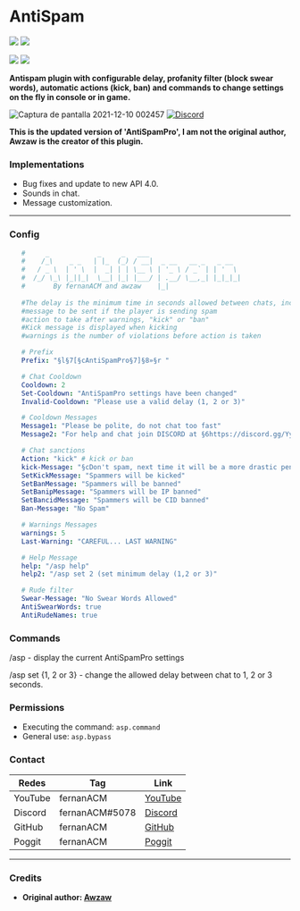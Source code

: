 # AntiSpam

[![](https://poggit.pmmp.io/shield.state/AntiSpam)](https://poggit.pmmp.io/p/AntiSpam)
<a href="https://poggit.pmmp.io/p/AntiSpam"><img src="https://poggit.pmmp.io/shield.state/AntiSpam"></a>

[![](https://poggit.pmmp.io/shield.api/AntiSpam)](https://poggit.pmmp.io/p/AntiSpam)
<a href="https://poggit.pmmp.io/p/AntiSpam"><img src="https://poggit.pmmp.io/shield.api/AntiSpam"></a>

**Antispam plugin with configurable delay, profanity filter (block swear words), automatic actions (kick, ban) and commands to change settings on the fly in console or in game.**

![Captura de pantalla 2021-12-10 002457](https://user-images.githubusercontent.com/83558341/145521945-b1255cff-5ef2-4dfc-b1fd-303d10ef314f.png)
<a href="https://discord.gg/YyE9XFckqb"><img src="https://img.shields.io/discord/837701868649709568?label=discord&color=7289DA&logo=discord" alt="Discord" /></a>

**This is the updated version of 'AntiSpamPro', I am not the original author, Awzaw is the creator of this plugin.**

### Implementations
* Bug fixes and update to new API 4.0.
* Sounds in chat.
* Message customization.
---

### Config
```yaml
   #     _            _     _   ___                                
   #    /_\    _ _   | |_  (_) / __|  _ __   __ _   _ __   
   #   / _ \  | ' \  |  _| | | \__ \ | '_ \ / _` | | '  \  
   #  /_/ \_\ |_||_|  \__| |_| |___/ | .__/ \__,_| |_|_|_|
   #       By fernanACM and awzaw    |_|                                    
            
   #The delay is the minimum time in seconds allowed between chats, including warnings.
   #message to be sent if the player is sending spam
   #action to take after warnings, "kick" or "ban"
   #Kick message is displayed when kicking
   #warnings is the number of violations before action is taken

   # Prefix
   Prefix: "§l§7[§cAntiSpamPro§7]§8»§r "

   # Chat Cooldown
   Cooldown: 2
   Set-Cooldown: "AntiSpamPro settings have been changed"
   Invalid-Cooldown: "Please use a valid delay (1, 2 or 3)"

   # Cooldown Messages
   Message1: "Please be polite, do not chat too fast"
   Message2: "For help and chat join DISCORD at §6https://discord.gg/YyE9XFckqb"

   # Chat sanctions
   Action: "kick" # kick or ban
   kick-Message: "§cDon't spam, next time it will be a more drastic penalty"
   SetKickMessage: "Spammers will be kicked"
   SetBanMessage: "Spammers will be banned"
   SetBanipMessage: "Spammers will be IP banned"
   SetBancidMessage: "Spammers will be CID banned"
   Ban-Message: "No Spam"

   # Warnings Messages
   warnings: 5
   Last-Warning: "CAREFUL... LAST WARNING"

   # Help Message
   help: "/asp help"
   help2: "/asp set 2 (set minimum delay (1,2 or 3)"

   # Rude filter
   Swear-Message: "No Swear Words Allowed"
   AntiSwearWords: true
   AntiRudeNames: true
```

### Commands
/asp - display the current AntiSpamPro settings

/asp set {1, 2 or 3} - change the allowed delay between chat to 1, 2 or 3 seconds.

### Permissions

- Executing the command: ```asp.command```
- General use: ```asp.bypass```

### Contact 

| Redes | Tag | Link |
|-------|-------------|------|
| YouTube | fernanACM | [YouTube](https://www.youtube.com/channel/UC-M5iTrCItYQBg5GMuX5ySw) | 
| Discord | fernanACM#5078 | [Discord](https://discord.gg/YyE9XFckqb) |
| GitHub | fernanACM | [GitHub](https://github.com/fernanACM)
| Poggit | fernanACM | [Poggit](https://poggit.pmmp.io/ci/fernanACM)
****

### Credits

* **Original author: [Awzaw](https://github.com/Awzaw)**
